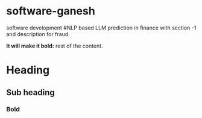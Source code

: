 # software-ganesh 
software development
#NLP based LLM prediction in finance with section  -1 and description for fraud.

<b> It will make it bold:</b> rest of the content.


# Heading

## Sub heading

### Bold

 

